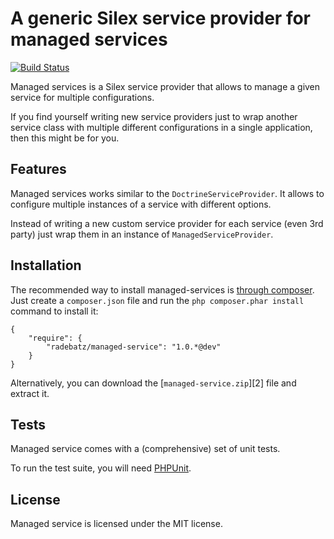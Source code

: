 A generic Silex service provider for managed services
=====================================================

[![Build Status](https://travis-ci.org/DerManoMann/managed-service.png)](https://travis-ci.org/DerManoMann/managed-service)

Managed services is a Silex service provider that allows to manage a given service for
multiple configurations.

If you find yourself writing new service providers just to wrap another service class with
multiple different configurations in a single application, then this might be for you.


## Features

Managed services works similar to the `DoctrineServiceProvider`. It allows to configure
multiple instances of a service with different options.

Instead of writing a new custom service provider for each service (even 3rd party) just
wrap them in an instance of `ManagedServiceProvider`.


## Installation

The recommended way to install managed-services is [through
composer](http://getcomposer.org). Just create a `composer.json` file and
run the `php composer.phar install` command to install it:

    {
        "require": {
            "radebatz/managed-service": "1.0.*@dev"
        }
    }

Alternatively, you can download the [`managed-service.zip`][2] file and extract it.



## Tests

Managed service comes with a (comprehensive) set of unit tests.

To run the test suite, you will need [PHPUnit](http://phpunit.de/manual/current/en/).



## License

Managed service is licensed under the MIT license.



[1]: https://github.com/DerManoMann/managed-service/archive/master.zip
